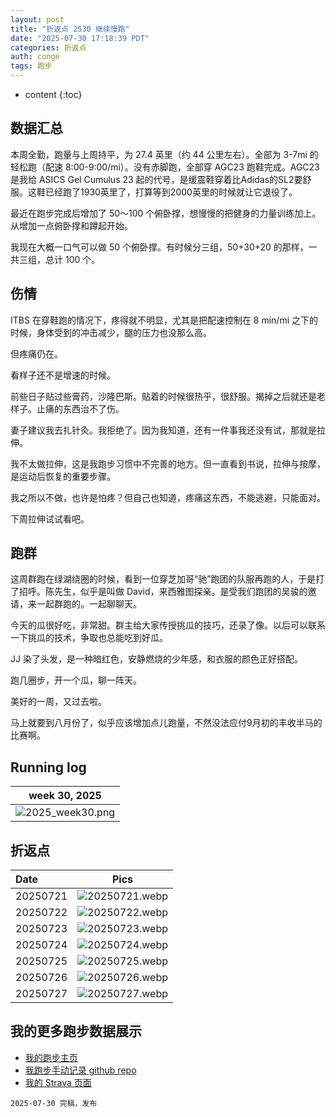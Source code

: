 ```yaml
---
layout: post
title: "折返点 2530 继续慢跑"
date: "2025-07-30 17:18:39 PDT"
categories: 折返点
auth: conge
tags: 跑步
---
```

* content
{:toc}

## 数据汇总

本周全勤，跑量与上周持平，为 27.4 英里（约 44 公里左右）。全部为 3-7mi 的轻松跑（配速 8:00-9:00/mi）。没有赤脚跑，全部穿 AGC23 跑鞋完成。AGC23 是我给 ASICS Gel Cumulus 23 起的代号，是缓震鞋穿着比Adidas的SL2要舒服。这鞋已经跑了1930英里了，打算等到2000英里的时候就让它退役了。





最近在跑步完成后增加了 50～100 个俯卧撑，想慢慢的把健身的力量训练加上。从增加一点俯卧撑和蹲起开始。

我现在大概一口气可以做 50 个俯卧撑。有时候分三组，50+30+20 的那样，一共三组，总计 100 个。

## 伤情

ITBS 在穿鞋跑的情况下，疼得就不明显，尤其是把配速控制在 8 min/mi 之下的时候，身体受到的冲击减少，腿的压力也没那么高。

但疼痛仍在。

看样子还不是增速的时候。

前些日子贴过些膏药，沙隆巴斯。贴着的时候很热乎，很舒服。揭掉之后就还是老样子。止痛的东西治不了伤。

妻子建议我去扎针灸。我拒绝了。因为我知道，还有一件事我还没有试，那就是拉伸。

我不太做拉伸，这是我跑步习惯中不完善的地方。但一直看到书说，拉伸与按摩，是运动后恢复的重要步骤。

我之所以不做，也许是怕疼？但自己也知道，疼痛这东西，不能逃避，只能面对。

下周拉伸试试看吧。

## 跑群

这周群跑在绿湖绕圈的时候，看到一位穿芝加哥“驰”跑团的队服再跑的人，于是打了招呼。陈先生，似乎是叫做 David，来西雅图探亲。是受我们跑团的吴骏的邀请，来一起群跑的。一起聊聊天。

今天的瓜很好吃，非常甜。群主给大家传授挑瓜的技巧，还录了像。以后可以联系一下挑瓜的技术，争取也总能吃到好瓜。

JJ 染了头发，是一种暗红色，安静燃烧的少年感，和衣服的颜色正好搭配。

跑几圈步，开一个瓜，聊一阵天。

美好的一周，又过去啦。

马上就要到八月份了，似乎应该增加点儿跑量，不然没法应付9月初的丰收半马的比赛啊。

## Running log

|                             week 30, 2025                              |
| :--------------------------------------------------------------------: |
| ![2025_week30.png](https://s2.loli.net/2025/07/31/nNOysmWVAXUF34S.png) |

## 折返点

| Date     |                                Pics                                   |
| :------- | :-------------------------------------------------------------------: |
| 20250721 | ![20250721.webp](https://s2.loli.net/2025/07/31/co7DTRmV4IEHfCe.webp) |
| 20250722 | ![20250722.webp](https://s2.loli.net/2025/07/31/9yK8fsko7mjUz1N.webp) |
| 20250723 | ![20250723.webp](https://s2.loli.net/2025/07/31/tUOCoVymvXEZAfR.webp) |
| 20250724 | ![20250724.webp](https://s2.loli.net/2025/07/31/wn4zOSKMeuU9v5W.webp) |
| 20250725 | ![20250725.webp](https://s2.loli.net/2025/07/31/daJVLrXYQmqsIAy.webp) |
| 20250726 | ![20250726.webp](https://s2.loli.net/2025/07/31/UVyW4DhBmqMecaF.webp) |
| 20250727 | ![20250727.webp](https://s2.loli.net/2025/07/31/TLy3kbGYDm1Fc6A.webp) |

## 我的更多跑步数据展示

*   [我的跑步主页](https://conge.livingwithfcs.org/running_page/)
*   [我跑步手动记录 github repo](https://github.com/conge/RunningStreak)
*   [我的 Strava 页面](https://www.strava.com/athletes/57680242)

```
2025-07-30 完稿，发布
```